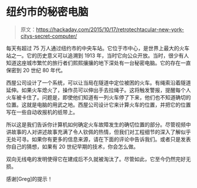 # 纽约市的秘密电脑

> 原文：<https://hackaday.com/2015/10/17/retrotechtacular-new-york-citys-secret-computer/>

每天有超过 75 万人通过纽约市的中央车站。它位于市中心，是世界上最大的火车站之一。它的历史意义可以追溯到 1913 年，当时它向公众开放。当时，很少有人知道这座城市繁忙的旅行者们熙熙攘攘的地下深处有一台秘密电脑。它的存在一直保密到 20 世纪 80 年代。

西屋公司设计了一个系统，可以让当局在隧道中定位被困的火车。有绳索沿着隧道延伸。如果火车熄火了，操作员可以伸出手去拉绳子。这将触发警报，提醒每个人火车被卡住了。问题是，即使他们知道有一列火车停了下来，他们也不知道确切的位置。这就是电脑的用武之地。西屋公司设计它来计算火车的位置，并把它的位置写在一些自动收报机的纸带上。

所以这是我们告诉你计算机如何确定火车故障发生的确切位置的部分。尽管视频中讲故事的人对讲述故事充满了令人钦佩的热情，但我们对工程细节的深入了解似乎无处可寻。如果你有更多的信息来源，请在下面的评论中告诉我们。或者只是发表你自己的猜想，如果有 20 世纪早期的技术，你会怎么做。

双向无线电的发明使得它在建成后不久就被淘汰了。尽管如此，它至今仍然完好无损。

感谢[Greg]的提示！